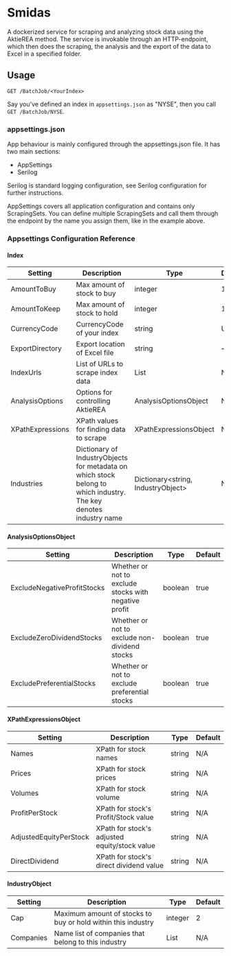 # Smidas

A dockerized service for scraping and analyzing stock data using the AktieREA method.
The service is invokable through an HTTP-endpoint, which then does the scraping,
the analysis and the export of the data to Excel in a specified folder.

## Usage

`GET /BatchJob/<YourIndex>`

Say you've defined an index in `appsettings.json` as "NYSE", then you call `GET /BatchJob/NYSE`.

### appsettings.json

App behaviour is mainly configured through the appsettings.json file. It has two
main sections:
- AppSettings
- Serilog

Serilog is standard logging configuration, see Serilog configuration for further 
instructions.

AppSettings covers all application configuration and contains only ScrapingSets.
You can define multiple ScrapingSets and call them through the endpoint by the 
name you assign them, like in the example above.

### Appsettings Configuration Reference

#### Index
Setting | Description | Type | Default 
--- | --- | --- | --- 
AmountToBuy | Max amount of stock to buy | integer | 10
AmountToKeep | Max amount of stock to hold | integer | 10
CurrencyCode | CurrencyCode of your index | string | USD
ExportDirectory | Export location of Excel file | string | ~
IndexUrls | List of URLs to scrape index data | List<string> | N/A
AnalysisOptions | Options for controlling AktieREA | AnalysisOptionsObject | N/A
XPathExpressions | XPath values for finding data to scrape | XPathExpressionsObject | N/A
Industries | Dictionary of IndustryObjects for metadata on which stock belong to which industry. The key denotes industry name | Dictionary<string, IndustryObject> | N/A

#### AnalysisOptionsObject
Setting | Description | Type | Default
--- | --- | --- | ---
ExcludeNegativeProfitStocks | Whether or not to exclude stocks with negative profit | boolean | true
ExcludeZeroDividendStocks | Whether or not to exclude non-dividend stocks | boolean | true
ExcludePreferentialStocks | Whether or not to exclude preferential stocks | boolean | true

#### XPathExpressionsObject
Setting | Description | Type | Default
--- | --- | --- | ---
Names | XPath for stock names | string | N/A
Prices | XPath for stock prices | string | N/A
Volumes | XPath for stock volume | string | N/A
ProfitPerStock | XPath for stock's Profit/Stock value | string | N/A
AdjustedEquityPerStock | XPath for stock's adjusted equity/stock value | string | N/A
DirectDividend | XPath for stock's direct dividend value | string | N/A

#### IndustryObject
Setting | Description | Type | Default
--- | --- | --- | ---
Cap | Maximum amount of stocks to buy or hold within this industry | integer | 2
Companies | Name list of companies that belong to this industry | List<string> | N/A

